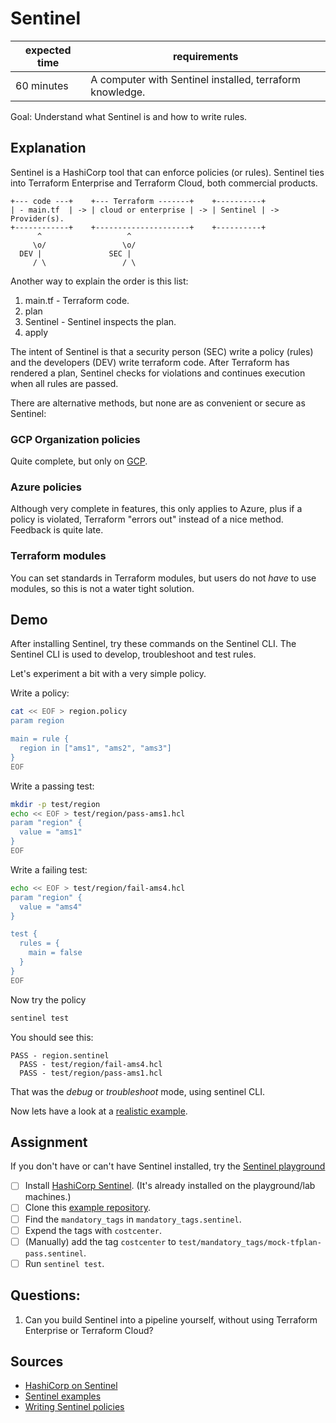 # Sentinel

| expected time | requirements                                             |
|---------------|----------------------------------------------------------|
| 60 minutes    | A computer with Sentinel installed, terraform knowledge. |

Goal: Understand what Sentinel is and how to write rules.

## Explanation

Sentinel is a HashiCorp tool that can enforce policies (or rules). Sentinel ties into Terraform Enterprise and Terraform Cloud, both commercial products.

```
+--- code ---+    +--- Terraform -------+    +----------+
| - main.tf  | -> | cloud or enterprise | -> | Sentinel | -> Provider(s).
+------------+    +---------------------+    +----------+
      ^                   ^
     \o/                 \o/
  DEV |               SEC |
     / \                 / \
```

Another way to explain the order is this list:

1. main.tf - Terraform code.
2. plan
3. Sentinel - Sentinel inspects the plan.
4. apply

The intent of Sentinel is that a security person (SEC) write a policy (rules) and the developers (DEV) write terraform code. After Terraform has rendered a plan, Sentinel checks for violations and continues execution when all rules are passed.

There are alternative methods, but none are as convenient or secure as Sentinel:

### GCP Organization policies

Quite complete, but only on [GCP](https://registry.terraform.io/providers/hashicorp/google/latest/docs/resources/google_organization_policy).

### Azure policies

Although very complete in features, this only applies to Azure, plus if a policy is violated, Terraform "errors out" instead of a nice method. Feedback is quite late.

### Terraform modules

You can set standards in Terraform modules, but users do not _have_ to use modules, so this is not a water tight solution.

## Demo

After installing Sentinel, try these commands on the Sentinel CLI. The Sentinel CLI is used to develop, troubleshoot and test rules.

Let's experiment a bit with a very simple policy.

Write a policy:

```bash
cat << EOF > region.policy
param region

main = rule {
  region in ["ams1", "ams2", "ams3"]
}
EOF
```

Write a passing test:

```bash
mkdir -p test/region
echo << EOF > test/region/pass-ams1.hcl
param "region" {
  value = "ams1"
}
EOF
```

Write a failing test:

```bash
echo << EOF > test/region/fail-ams4.hcl
param "region" {
  value = "ams4"
}

test {
  rules = {
    main = false
  }
}
EOF
```

Now try the policy

```bash
sentinel test
```

You should see this:

```text
PASS - region.sentinel
  PASS - test/region/fail-ams4.hcl
  PASS - test/region/pass-ams1.hcl
```

That was the _debug_ or _troubleshoot_ mode, using sentinel CLI.

Now lets have a look at a [realistic example](https://github.com/robertdebock/sentinel-azure-policies).

## Assignment

If you don't have or can't have Sentinel installed, try the [Sentinel playground](https://play.sentinelproject.io/)

- [ ] Install [HashiCorp Sentinel](https://docs.hashicorp.com/sentinel/downloads). (It's already installed on the playground/lab machines.)
- [ ] Clone this [example repository](https://github.com/robertdebock/sentinel-azure-policies).
- [ ] Find the `mandatory_tags` in `mandatory_tags.sentinel`.
- [ ] Expend the tags with `costcenter`.
- [ ] (Manually) add the tag `costcenter` to `test/mandatory_tags/mock-tfplan-pass.sentinel`.
- [ ] Run `sentinel test`.

## Questions:

1. Can you build Sentinel into a pipeline yourself, without using Terraform Enterprise or Terraform Cloud?

## Sources

- [HashiCorp on Sentinel](https://www.hashicorp.com/sentinel)
- [Sentinel examples](https://www.terraform.io/docs/cloud/sentinel/examples.html)
- [Writing Sentinel policies](https://docs.hashicorp.com/sentinel/writing)
